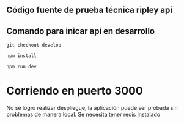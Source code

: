 ## Código fuente de prueba técnica ripley api

## Comando para inicar api en desarrollo
```
git checkout develop
```
```
npm install
```
```
npm run dev
```

# Corriendo en puerto 3000

No se logro realizar despliegue, la aplicación 
puede ser probada sin problemas de manera local.
Se necesita tener redis instalado

